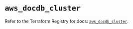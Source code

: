 # `aws_docdb_cluster`

Refer to the Terraform Registry for docs: [`aws_docdb_cluster`](https://registry.terraform.io/providers/hashicorp/aws/6.9.0/docs/resources/docdb_cluster).
